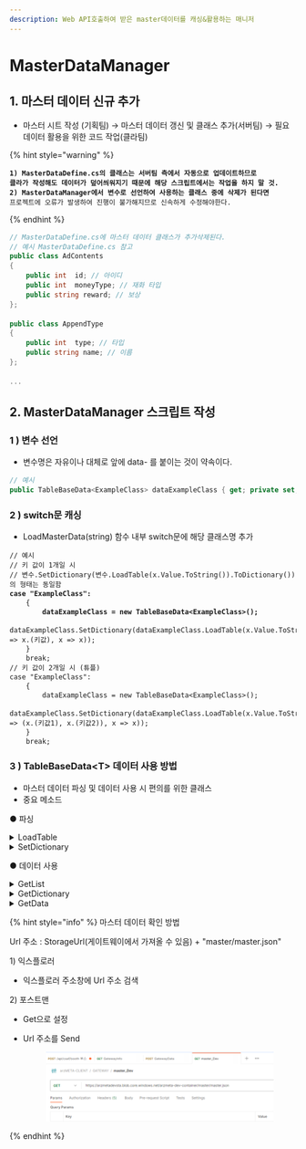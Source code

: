 ```yaml
---
description: Web API호출하여 받은 master데이터를 캐싱&활용하는 매니저
---
```


# MasterDataManager

## 1. 마스터 데이터 신규 추가

* 마스터 시트 작성  (기획팀) → 마스터 데이터 갱신 및 클래스 추가(서버팀) → 필요 데이터 활용을 위한 코드 작업(클라팀)

{% hint style="warning" %}
<pre><code><strong>1) MasterDataDefine.cs의 클래스는 서버팀 측에서 자동으로 업데이트하므로 
</strong><strong>클라가 작성해도 데이터가 덮어씌워지기 때문에 해당 스크립트에서는 작업을 하지 말 것.
</strong><strong>2) MasterDataManager에서 변수로 선언하여 사용하는 클래스 중에 삭제가 된다면 
</strong>프로젝트에 오류가 발생하여 진행이 불가해지므로 신속하게 수정해야한다.
</code></pre>
{% endhint %}

```csharp
// MasterDataDefine.cs에 마스터 데이터 클래스가 추가삭제된다.
// 예시 MasterDataDefine.cs 참고
public class AdContents 
{
	public int  id; // 아이디
	public int  moneyType; // 재화 타입
	public string reward; // 보상
};

public class AppendType 
{
	public int  type; // 타입
	public string name; // 이름
};

...
```



## 2. MasterDataManager 스크립트 작성

### 1 ) 변수 선언

* 변수명은 자유이나 대체로 앞에 data- 를 붙이는 것이 약속이다.

```csharp
// 예시
public TableBaseData<ExampleClass> dataExampleClass { get; private set; }
```

###

### 2 ) switch문 캐싱

* LoadMasterData(string) 함수 내부 switch문에 해당 클래스명 추가

<pre class="language-csharp"><code class="lang-csharp">// 예시
// 키 값이 1개일 시
// 변수.SetDictionary(변수.LoadTable(x.Value.ToString()).ToDictionary())의 형태는 동일함
<strong>case "ExampleClass":
</strong>    {
<strong>        dataExampleClass = new TableBaseData&#x3C;ExampleClass>();
</strong>        dataExampleClass.SetDictionary(dataExampleClass.LoadTable(x.Value.ToString()).ToDictionary(x => x.(키값), x => x));
    }
    break;
// 키 값이 2개일 시 (튜플)
case "ExampleClass":
    {
        dataExampleClass = new TableBaseData&#x3C;ExampleClass>();
        dataExampleClass.SetDictionary(dataExampleClass.LoadTable(x.Value.ToString()).ToDictionary(x => (x.(키값1), x.(키값2)), x => x));
    }
    break;
</code></pre>



### 3 ) TableBaseData\<T> 데이터 사용 방법

* 마스터 데이터 파싱 및 데이터 사용 시 편의를 위한 클래스
* 중요 메소드

● 파싱

<details>

<summary>LoadTable</summary>

```csharp
// 데이터를 List<T> 형태로 저장

// 1) Json -> List (파싱)
public List<T> LoadTable(string json)
// 2) List -> List (단순저장)
public List<T> LoadTable(List<T> list)
```

</details>

<details>

<summary>SetDictionary</summary>

```csharp
// 데이터를 Dictionary의 형태로 저장

// 메소드의 이름은 전부 동일
// 1) 키값 int
public void SetDictionary(Dictionary<int, T> dic)
// 2) 키값 string
public void SetDictionary(Dictionary<string, T> dic)
// 3) 키값 int, int (튜플)
public void SetDictionary(Dictionary<(int, int), T> dic)
// 4) 키값 int, string (튜플)
public void SetDictionary(Dictionary<(int, string), T> dic)
```

</details>

● 데이터 사용

<details>

<summary>GetList</summary>

```csharp
// 캐싱된 데이터 리스트를 전부 가져온다.
public List<T> GetList()
```

</details>

<details>

<summary>GetDictionary</summary>

```csharp
// 캐싱된 데이터 딕셔너리를 전부 가져온다.

// 딕셔너리 키값의 형식에 따라 호출하는 메소드가 다름
// 1) 키값 int
public Dictionary<int, T> GetDictionary_int()
// 2) 키값 string
public Dictionary<string, T> GetDictionary_string()
// 3) 키값 int, int (튜플)
public Dictionary<(int, int), T> GetDictionary_intint()
// 4) 키값 int, string (튜플)
public Dictionary<(int, string), T> GetDictionary_intstring()
```

</details>

<details>

<summary>GetData</summary>

```csharp
// 개별 데이터를 가져온다.

// 메소드의 이름은 전부 동일
// 1) 키값 int
public T GetData(int key)
// 2) 키값 string
public T GetData(string key)
// 3) 키값 int, int (튜플)
public T GetData(int item1, int item2)
// 4) 키값 int, string (튜플)
public T GetData(int item1, string item2)
```

</details>



{% hint style="info" %}
마스터 데이터 확인 방법

Url 주소 : StorageUrl(게이트웨이에서 가져올 수 있음) + "master/master.json"

1\) 익스플로러

* 익스플로러 주소창에 Url 주소 검색

2\) 포스트맨

* Get으로 설정
*   Url 주소를 Send

    <figure><img src="../../.gitbook/assets/image (37).png" alt=""><figcaption></figcaption></figure>
{% endhint %}
